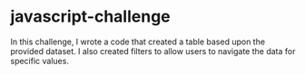 # javascript-challenge

In this challenge, I wrote a code that created a table based upon the provided dataset. I also created filters to allow users to navigate the data for specific values. 
